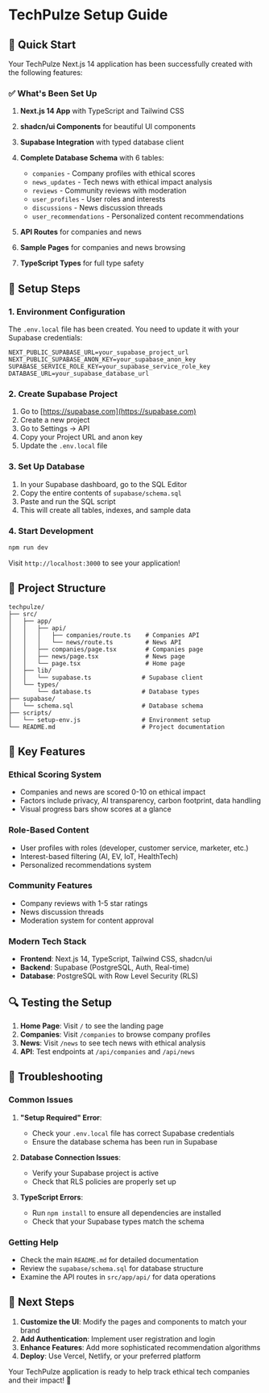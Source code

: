 # TechPulze Setup Guide

## 🚀 Quick Start

Your TechPulze Next.js 14 application has been successfully created with the following features:

### ✅ What's Been Set Up

1. **Next.js 14 App** with TypeScript and Tailwind CSS
2. **shadcn/ui Components** for beautiful UI components
3. **Supabase Integration** with typed database client
4. **Complete Database Schema** with 6 tables:

   - `companies` - Company profiles with ethical scores
   - `news_updates` - Tech news with ethical impact analysis
   - `reviews` - Community reviews with moderation
   - `user_profiles` - User roles and interests
   - `discussions` - News discussion threads
   - `user_recommendations` - Personalized content recommendations

5. **API Routes** for companies and news
6. **Sample Pages** for companies and news browsing
7. **TypeScript Types** for full type safety

## 🔧 Setup Steps

### 1. Environment Configuration

The `.env.local` file has been created. You need to update it with your Supabase credentials:

```env
NEXT_PUBLIC_SUPABASE_URL=your_supabase_project_url
NEXT_PUBLIC_SUPABASE_ANON_KEY=your_supabase_anon_key
SUPABASE_SERVICE_ROLE_KEY=your_supabase_service_role_key
DATABASE_URL=your_supabase_database_url
```

### 2. Create Supabase Project

1. Go to [https://supabase.com](https://supabase.com)
2. Create a new project
3. Go to Settings → API
4. Copy your Project URL and anon key
5. Update the `.env.local` file

### 3. Set Up Database

1. In your Supabase dashboard, go to the SQL Editor
2. Copy the entire contents of `supabase/schema.sql`
3. Paste and run the SQL script
4. This will create all tables, indexes, and sample data

### 4. Start Development

```bash
npm run dev
```

Visit `http://localhost:3000` to see your application!

## 📁 Project Structure

```
techpulze/
├── src/
│   ├── app/
│   │   ├── api/
│   │   │   ├── companies/route.ts    # Companies API
│   │   │   └── news/route.ts         # News API
│   │   ├── companies/page.tsx        # Companies page
│   │   ├── news/page.tsx             # News page
│   │   └── page.tsx                  # Home page
│   ├── lib/
│   │   └── supabase.ts              # Supabase client
│   └── types/
│       └── database.ts              # Database types
├── supabase/
│   └── schema.sql                   # Database schema
├── scripts/
│   └── setup-env.js                 # Environment setup
└── README.md                        # Project documentation
```

## 🎯 Key Features

### Ethical Scoring System

- Companies and news are scored 0-10 on ethical impact
- Factors include privacy, AI transparency, carbon footprint, data handling
- Visual progress bars show scores at a glance

### Role-Based Content

- User profiles with roles (developer, customer service, marketer, etc.)
- Interest-based filtering (AI, EV, IoT, HealthTech)
- Personalized recommendations system

### Community Features

- Company reviews with 1-5 star ratings
- News discussion threads
- Moderation system for content approval

### Modern Tech Stack

- **Frontend**: Next.js 14, TypeScript, Tailwind CSS, shadcn/ui
- **Backend**: Supabase (PostgreSQL, Auth, Real-time)
- **Database**: PostgreSQL with Row Level Security (RLS)

## 🔍 Testing the Setup

1. **Home Page**: Visit `/` to see the landing page
2. **Companies**: Visit `/companies` to browse company profiles
3. **News**: Visit `/news` to see tech news with ethical analysis
4. **API**: Test endpoints at `/api/companies` and `/api/news`

## 🚨 Troubleshooting

### Common Issues

1. **"Setup Required" Error**:

   - Check your `.env.local` file has correct Supabase credentials
   - Ensure the database schema has been run in Supabase

2. **Database Connection Issues**:

   - Verify your Supabase project is active
   - Check that RLS policies are properly set up

3. **TypeScript Errors**:
   - Run `npm install` to ensure all dependencies are installed
   - Check that your Supabase types match the schema

### Getting Help

- Check the main `README.md` for detailed documentation
- Review the `supabase/schema.sql` for database structure
- Examine the API routes in `src/app/api/` for data operations

## 🎉 Next Steps

1. **Customize the UI**: Modify the pages and components to match your brand
2. **Add Authentication**: Implement user registration and login
3. **Enhance Features**: Add more sophisticated recommendation algorithms
4. **Deploy**: Use Vercel, Netlify, or your preferred platform

Your TechPulze application is ready to help track ethical tech companies and their impact! 🌟


















